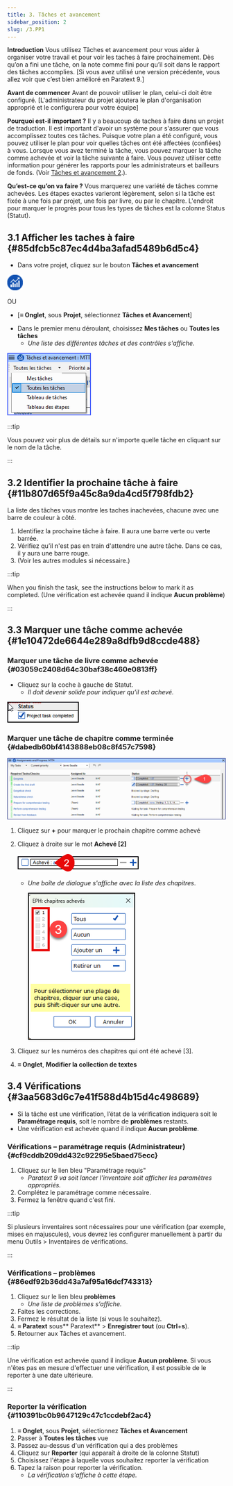 ```yaml
---
title: 3. Tâches et avancement
sidebar_position: 2
slug: /3.PP1
---
```




**Introduction** Vous utilisez Tâches et avancement pour vous aider à organiser votre travail et pour voir les taches à faire prochainement. Dès qu’on a fini une tâche, on la note comme fini pour qu’il soit dans le rapport des tâches accomplies. [Si vous avez utilisé une version précédente, vous allez voir que c’est bien amélioré en Paratext 9.]


**Avant de commencer**  Avant de pouvoir utiliser le plan, celui-ci doit être configuré. [L'administrateur du projet ajoutera le plan d'organisation approprié et le configurera pour votre équipe]


**Pourquoi est-il important ?** Il y a beaucoup de taches à faire dans un projet de traduction. Il est important d'avoir un système pour s'assurer que vous accomplissez toutes ces tâches. Puisque votre plan a été configuré, vous pouvez utiliser le plan pour voir quelles tâches ont été affectées (confiées) à vous. Lorsque vous avez terminé la tâche, vous pouvez marquer la tâche comme achevée et voir la tâche suivante à faire. Vous pouvez utiliser cette information pour générer les rapports pour les administrateurs et bailleurs de fonds. (Voir [Tâches et avancement 2](/6.PP2).).


**Qu’est-ce qu’on va faire ?** Vous marquerez une variété de tâches comme achevées. Les étapes exactes varieront légèrement, selon si la tâche est fixée à une fois par projet, une fois par livre, ou par le chapitre. L'endroit pour marquer le progrès pour tous les types de tâches est la colonne Status (Statut).


## 3.1 Afficher les taches à faire {#85dfcb5c87ec4d4ba3afad5489b6d5c4}


<div class='notion-row'>
<div class='notion-column' style={{width: 'calc((100% - (min(32px, 4vw) * 1)) * 0.5)'}}>

- Dans votre projet, cliquez sur le bouton **Tâches et avancement**

</div><div className='notion-spacer'></div>

<div class='notion-column' style={{width: 'calc((100% - (min(32px, 4vw) * 1)) * 0.5)'}}>


![](./861894244.png)


</div><div className='notion-spacer'></div>
</div>

OU

- [**≡ Onglet**, sous **Projet**, sélectionnez **Tâches et Avancement**]

<div class='notion-row'>
<div class='notion-column' style={{width: 'calc((100% - (min(32px, 4vw) * 1)) * 0.5)'}}>

- Dans le premier menu déroulant, choisissez **Mes tâches** ou **Toutes les tâches**
    - _Une liste des différentes tâches et des contrôles s'affiche._

</div><div className='notion-spacer'></div>

<div class='notion-column' style={{width: 'calc((100% - (min(32px, 4vw) * 1)) * 0.5)'}}>


![](./1194388438.png)


</div><div className='notion-spacer'></div>
</div>

:::tip

Vous pouvez voir plus de détails sur n'importe quelle tâche en cliquant sur le nom de la tâche.

:::




## 3.2 Identifier la prochaine tâche à faire {#11b807d65f9a45c8a9da4cd5f798fdb2}


La liste des tâches vous montre les taches inachevées, chacune avec une barre de couleur à côté.

1. Identifiez la prochaine tâche à faire. Il aura une barre verte ou verte barrée.
2. Vérifiez qu’il n'est pas en train d'attendre une autre tâche. Dans ce cas, il y aura une barre rouge.
3. (Voir les autres modules si nécessaire.)

:::tip

When you finish the task, see the instructions below to mark it as completed. (Une vérification est achevée quand il indique **Aucun problème**)

:::




## 3.3 Marquer une tâche comme achevée {#1e10472de6644e289a8dfb9d8ccde488}


### Marquer une tâche de livre comme achevée {#03059c2408d64c30baf38c460e0813ff}


<div class='notion-row'>
<div class='notion-column' style={{width: 'calc((100% - (min(32px, 4vw) * 1)) * 0.5)'}}>

- Cliquez sur la coche à gauche de Statut.
    - _Il doit devenir solide pour indiquer qu'il est achevé._

</div><div className='notion-spacer'></div>

<div class='notion-column' style={{width: 'calc((100% - (min(32px, 4vw) * 1)) * 0.49999999999999994)'}}>


![](./954238022.png)


</div><div className='notion-spacer'></div>
</div>

### Marquer une tâche de chapitre comme terminée {#dabedb60bf4143888eb08c8f457c7598}


![](./498799590.png)

1. Cliquez sur **+** pour marquer le prochain chapitre comme achevé
2. Cliquez à droite sur le mot **Achevé [2]**

    ![](./57914603.png)

    - _Une boîte de dialogue s'affiche avec la liste des chapitres_.

        ![](./2100928914.png)

3. Cliquez sur les numéros des chapitres qui ont été achevé [3].
4. **≡ Onglet**, **Modifier la collection de textes**  

## 3.4 Vérifications {#3aa5683d6c7e41f588d4b15d4c498689}

- Si la tâche est une vérification, l’état de la vérification indiquera soit le **Paramétrage requis**, soit le nombre de **problèmes** restants.
- Une vérification est achevée quand il indique **Aucun problème**.

### Vérifications – paramétrage requis (Administrateur) {#cf9cddb209dd432c92295e5baed75ecc}

1. Cliquez sur le lien bleu "Paramétrage requis"
    - _Paratext 9 va soit lancer l’inventaire soit afficher les paramètres appropriés._
2. Complétez le paramétrage comme nécessaire.
3. Fermez la fenêtre quand c'est fini.

:::tip

Si plusieurs inventaires sont nécessaires pour une vérification (par exemple, mises en majuscules), vous devrez les configurer manuellement à partir du menu Outils &gt; Inventaires de vérifications.

:::




### Vérifications – problèmes {#86edf92b36dd43a7af95a16dcf743313}

1. Cliquez sur le lien bleu **problèmes**
    - _Une liste de problèmes s’affiche._
2. Faites les corrections.
3. Fermez le résultat de la liste (si vous le souhaitez).
4. **≡ Paratext** sous** Paratext** &gt; **Enregistrer tout** (ou **Ctrl**+**s**).
5. Retourner aux Tâches et avancement.

:::tip

Une vérification est achevée quand il indique **Aucun problème**. Si vous n'êtes pas en mesure d'effectuer une vérification, il est possible de le reporter à une date ultérieure.

:::




### Reporter la vérification {#110391bc0b9647129c47c1ccdebf2ac4}

1. **≡ Onglet**, sous **Projet**, sélectionnez **Tâches et Avancement**
2. Passer à **Toutes les tâches** vue
3. Passez au-dessus d'un vérification qui a des problèmes
4. Cliquez sur **Reporter** (qui apparaît à droite de la colonne Statut)
5. Choisissez l'étape à laquelle vous souhaitez reporter la vérification
6. Tapez la raison pour reporter la vérification.
    - _La vérification s'affiche à cette étape._
